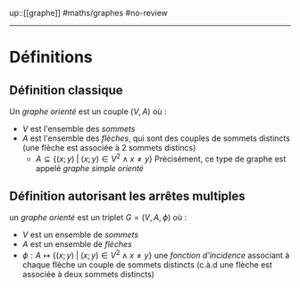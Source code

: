 up::[[graphe]]
#maths/graphes #no-review 

----

# Définitions
## Définition classique
Un _graphe orienté_ est un couple $(V, A)$ où :
 - $V$ est l'ensemble des _sommets_
 - $A$ est l'ensemble des _flèches_, qui sont des couples de sommets distincts (une flèche est associée à 2 sommets distincs)
     - $A \subseteq \left\{ (x;y) \;|\; (x;y)\in V^2 \wedge x\neq y \right\}$
Précisément, ce type de graphe est appelé _graphe simple orienté_

## Définition autorisant les arrêtes multiples
un _graphe orienté_ est un triplet $G = (V, A, \phi)$ où :
- $V$ est un ensemble de _sommets_
- $A$ est un ensemble de _flèches_
- $\phi : A \mapsto \left\{ (x; y) \;|\; (x; y) \in V^2 \wedge x\neq y \right\}$ une _fonction d'incidence_ associant à chaque flèche un couple de sommets distincts (c.à.d une flèche est associée à deux sommets distincts)


